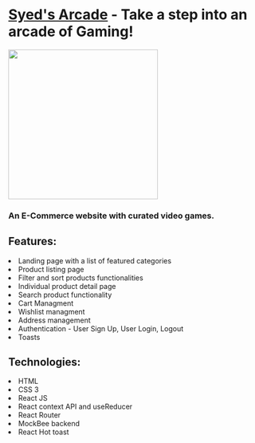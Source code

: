 <h1><a href="https://syeds-arcade.netlify.app/">Syed's Arcade</a> - Take a step into an arcade of Gaming!</h1>
<img src="https://i.postimg.cc/KYDvfsNf/syed-arcade.png" width="300px" />
<h3>An E-Commerce website with curated video games.</h3>

<h2>Features: </h2>
<li>Landing page with a list of featured categories</li>
<li>Product listing page</li>
<li>Filter and sort products functionalities</li>
<li>Individual product detail page</li>
<li>Search product functionality</li>
<li>Cart Managment</li>
<li>Wishlist managment</li>
<li>Address management</li>
<li>Authentication - User Sign Up, User Login, Logout</li>
<li>Toasts</li>

<h2>Technologies: </h2>
<li>HTML</li>
<li>CSS 3</li>
<li>React JS</li>
<li>React context API and useReducer</li>
<li>React Router</li>
<li>MockBee backend</li>
<li>React Hot toast</li>

